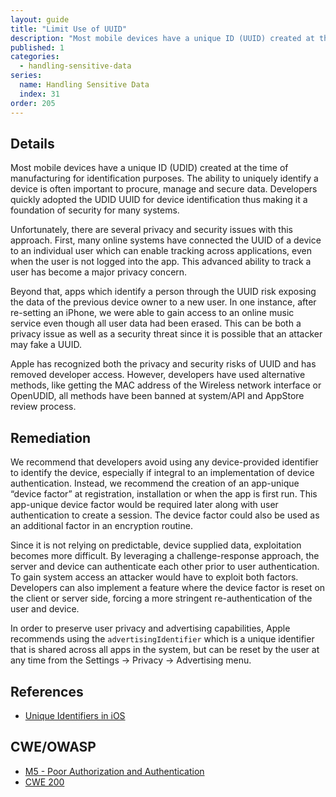 ```yaml
---
layout: guide
title: "Limit Use of UUID"
description: "Most mobile devices have a unique ID (UUID) created at the time of manufacturing for identification purposes."
published: 1
categories:
  - handling-sensitive-data
series:
  name: Handling Sensitive Data
  index: 31
order: 205
--- 
```


## Details 

Most mobile devices have a unique ID (UDID) created at the time of manufacturing for identification purposes. The ability to uniquely identify a device is often important to procure, manage and secure data. Developers quickly adopted the UDID UUID for device identification thus making it a foundation of security for many systems.

Unfortunately, there are several privacy and security issues with this approach. First, many online systems have connected the UUID of a device to an individual user which can enable tracking across applications, even when the user is not logged into the app. This advanced ability to track a user has become a major privacy concern.

Beyond that, apps which identify a person through the UUID risk exposing the data of the previous device owner to a new user. In one instance, after re-setting an iPhone, we were able to gain access to an online music service even though all user data had been erased. This can be both a privacy issue as well as a security threat since it is possible that an attacker may fake a UUID.

Apple has recognized both the privacy and security risks of UUID and has removed developer access. However, developers have used alternative methods, like getting the MAC address of the Wireless network interface or OpenUDID, all methods have been banned at system/API and AppStore review process.

## Remediation

We recommend that developers avoid using any device-provided identifier to identify the device, especially if integral to an implementation of device authentication. Instead, we recommend the creation of an app-unique “device factor” at registration, installation or when the app is first run. This app-unique device factor would be required later along with user authentication to create a session. The device factor could also be used as an additional factor in an encryption routine.

Since it is not relying on predictable, device supplied data, exploitation becomes more difficult. By leveraging a challenge-response approach, the server and device can authenticate each other prior to user authentication. To gain system access an attacker would have to exploit both factors. Developers can also implement a feature where the device factor is reset on the client or server side, forcing a more stringent re-authentication of the user and device.

In order to preserve user privacy and advertising capabilities, Apple recommends using the `advertisingIdentifier` which is a unique identifier that is shared across all apps in the system, but can be reset by the user at any time from the Settings -> Privacy -> Advertising menu.

## References

 * [Unique Identifiers in iOS](https://possiblemobile.com/2013/04/unique-identifiers/)
 
## CWE/OWASP

 * [M5 - Poor Authorization and Authentication](https://www.owasp.org/index.php/Mobile_Top_10_2014-M5)
 * [CWE 200](http://cwe.mitre.org/data/definitions/200.html)
